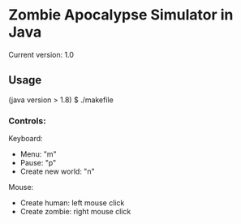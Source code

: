 # Zombie Apocalypse Simulator in Java
Current version: 1.0

## Usage
(java version > 1.8)
$ ./makefile

### Controls:

Keyboard:
* Menu: "m"
* Pause: "p"
* Create new world: "n"

Mouse:
* Create human: left mouse click
* Create zombie: right mouse click